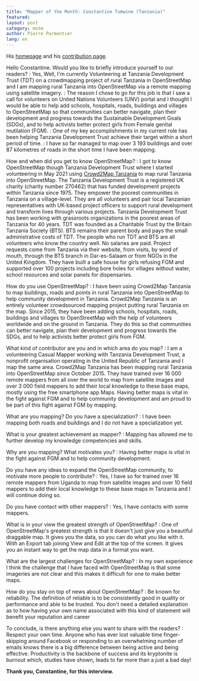 ```yaml
---
title: "Mapper of the Month: Constantine Tumwine (Tanzania)"
featured:
layout: post
category: motm
author: Pierre Parmentier
lang: en
---
```


His [homepage](https://www.openstreetmap.org/user/Constantine%20Tumwine) and his [contribution page](https://hdyc.neis-one.org/?Constantine%20Tumwine).

Hello Constantine. Would you like to briefly introduce yourself to our readers?
: Yes, Well, I'm currently Volunteering at Tanzania Development Trust (TDT) on a crowdmapping project of rural Tanzania in OpenStreetMap and I am mapping rural Tanzania into OpenStreetMap via a remote mapping using satellite imagery.
: The reason I chose to go for this job is that I saw a call for volunteers on United Nations Volunteers (UNV) portal and I thought I would be able to help add schools, hospitals, roads, buildings and villages to OpenStreetMap so that communities can better navigate, plan their development and progress towards the Sustainable Development Goals (SDGs), and to help activists better protect girls from Female genital mutilation (FGM).
: One of my key accomplishments in my current role has been helping Tanzania Development Trust achieve their target within a short period of time.
: I have so far managed to map over 3&nbsp;193 buildings and over 87 kilometres of roads in the short time I have been mapping.

How and when did you get to know OpenStreetMap?
: I got to know OpenStreetMap though Tanzania Development Trust where I started volunteering in May 2021 using [Crowd2Map Tanzania](https://crowd2map.org/) to map rural Tanzania into OpenStreetMap. The Tanzania Development Trust is a registered UK charity (charity number 270462) that has funded development projects within Tanzania since 1975. They empower the poorest communities in Tanzania on a village-level. They are all volunteers and pair local Tanzanian representatives with UK-based project officers to support rural development and transform lives through various projects. Tanzania Development Trust has been working with grassroots organizations in the poorest areas of Tanzania for 40 years. TDT was founded as a Charitable Trust by the Britain Tanzania Society (BTS). BTS remains their parent body and pays the small administrative costs of TDT. The people who run TDT and BTS are all volunteers who know the country well. No salaries are paid. Project requests come from Tanzania via their website, from visits, by word of mouth, through the BTS branch in Dar-es-Salaam or from NGOs in the United Kingdom. They have built a safe house for girls refusing FGM and supported over 100 projects including bore holes for villages without water, school resources and solar panels for dispensaries.

How do you use OpenStreetMap?
: I have been using Crowd2Map Tanzania to map buildings, roads and points in rural Tanzania into OpenStreetMap to help community development in Tanzania. Crowd2Map Tanzania is an entirely volunteer crowdsourced mapping project putting rural Tanzania on the map. Since 2015, they have been adding schools, hospitals, roads, buildings and villages to OpenStreetMap with the help of volunteers worldwide and on the ground in Tanzania. They do this so that communities can better navigate, plan their development and progress towards the SDGs, and to help activists better protect girls from FGM.

What kind of contributor are you and in which area do you map?
: I am a volunteering Casual Mapper working with Tanzania Development Trust, a nonprofit organisation operating in the United Republic of Tanzania and I map the same area. Crowd2Map Tanzania has been mapping rural Tanzania into OpenStreetMap since October 2015. They have trained over 16&nbsp;000 remote mappers from all over the world to map from satellite images and over 3&nbsp;000 field mappers to add their local knowledge to these base maps, mostly using the free smartphone app Maps. Having better maps is vital in the fight against FGM and to help community development and am proud to be part of this fight against FGM by mapping.

What are you mapping? Do you have a specialization?
: I have been mapping both roads and buildings and I do not have a specialization yet.

What is your greatest achievement as mapper?
: Mapping has allowed me to further develop my knowledge competencies and skills.

Why are you mapping? What motivates you?
: Having better maps is vital in the fight against FGM and to help community development.

Do you have any ideas to expand the OpenStreetMap community, to motivate more people to contribute?
: Yes, I have so for trained over 16 remote mappers from Uganda to map from satellite images and over 10 field mappers to add their local knowledge to these base maps in Tanzania and I will continue doing so.

Do you have contact with other mappers?
: Yes, I have contacts with some mappers.

What is in your view the greatest strength of OpenStreetMap?
: One of OpenStreetMap's greatest strength is that it doesn't just give you a beautiful draggable map. It gives you the data, so you can do what you like with it. With an Export tab joining View and Edit at the top of the screen. It gives you an instant way to get the map data in a format you want.

What are the largest challenges for OpenStreetMap?
: In my own experience I think the challenge that I have faced with OpenStreetMap is that some imageries are not clear and this makes it difficult for one to make better maps.

How do you stay on top of news about OpenStreetMap?
: Be known for reliability. The definition of reliable is to be consistently good in quality or performance and able to be trusted. You don't need a detailed explanation as to how having your own name associated with this kind of statement will benefit your reputation and career

To conclude, is there anything else you want to share with the readers?
: Respect your own time. Anyone who has ever lost valuable time finger-skipping around Facebook or responding to an overwhelming number of emails knows there is a big difference between being active and being effective. Productivity is the backbone of success and its kryptonite is burnout which, studies have shown, leads to far more than a just a bad day!

**Thank you, Constantine, for this interview.**
